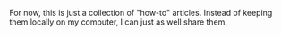 For now, this is just a collection of "how-to" articles. Instead of keeping them locally on my computer, I can just as well share them.
